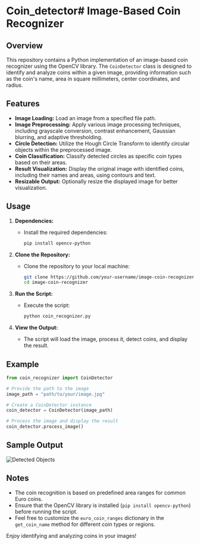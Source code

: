 # Coin_detector# Image-Based Coin Recognizer

## Overview
This repository contains a Python implementation of an image-based coin recognizer using the OpenCV library. The `CoinDetector` class is designed to identify and analyze coins within a given image, providing information such as the coin's name, area in square millimeters, center coordinates, and radius.

## Features
- **Image Loading:** Load an image from a specified file path.
- **Image Preprocessing:** Apply various image processing techniques, including grayscale conversion, contrast enhancement, Gaussian blurring, and adaptive thresholding.
- **Circle Detection:** Utilize the Hough Circle Transform to identify circular objects within the preprocessed image.
- **Coin Classification:** Classify detected circles as specific coin types based on their areas.
- **Result Visualization:** Display the original image with identified coins, including their names and areas, using contours and text.
- **Resizable Output:** Optionally resize the displayed image for better visualization.

## Usage
1. **Dependencies:**
   - Install the required dependencies:
     ```bash
     pip install opencv-python
     ```

2. **Clone the Repository:**
   - Clone the repository to your local machine:
     ```bash
     git clone https://github.com/your-username/image-coin-recognizer.git
     cd image-coin-recognizer
     ```

3. **Run the Script:**
   - Execute the script:
     ```bash
     python coin_recognizer.py
     ```

4. **View the Output:**
   - The script will load the image, process it, detect coins, and display the result.

## Example
```python
from coin_recognizer import CoinDetector

# Provide the path to the image
image_path = "path/to/your/image.jpg"

# Create a CoinDetector instance
coin_detector = CoinDetector(image_path)

# Process the image and display the result
coin_detector.process_image()
```

## Sample Output
![Detected Objects](path/to/your/image_result.jpg)

## Notes
- The coin recognition is based on predefined area ranges for common Euro coins.
- Ensure that the OpenCV library is installed (`pip install opencv-python`) before running the script.
- Feel free to customize the `euro_coin_ranges` dictionary in the `get_coin_name` method for different coin types or regions.

Enjoy identifying and analyzing coins in your images!
